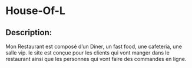 # House-Of-L
## Description:
Mon Restaurant est composé d’un Diner, un fast food, une cafeteria, une salle vip.
le site est conçue pour les clients qui vont manger dans le restaurant ainsi que les personnes qui vont faire des commandes en ligne.


